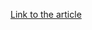 [Link to the article](https://bleepingcomputer.com/news/security/apt28-uses-lojax-first-uefi-rootkit-seen-in-the-wild/)
